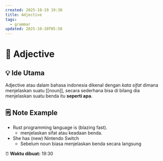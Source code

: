 ```yaml
---
created: 2025-10-19 19:30
title: Adjective
tags:
  - grammar
updated: 2025-10-20T05:58
---
```


# 🧩 Adjective

## 💡 Ide Utama
Adjective atau dalam bahasa indonesia dikenal dengan *kata sifat* dimana menjelaskan suatu [[noun]], secara sederhana bisa di bilang dia menjelaskan suatu benda itu **seperti apa**.

## 🗒️ Note Example
 - Rust programming language is (blazing fast).
	 - menjelaskan sifat atau keadaan benda.
- She has (new) Nintendo Switch
	- Sebelum noun biasa menjelaskan benda secara langsung 

⏰ **Waktu dibuat:** 19:30
